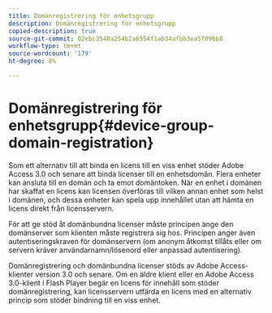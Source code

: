 ```yaml
---
title: Domänregistrering för enhetsgrupp
description: Domänregistrering för enhetsgrupp
copied-description: true
source-git-commit: 02ebc3548a254b2a6554f1ab34afbb3ea5f09bb8
workflow-type: tm+mt
source-wordcount: '179'
ht-degree: 0%

---
```


# Domänregistrering för enhetsgrupp{#device-group-domain-registration}

Som ett alternativ till att binda en licens till en viss enhet stöder Adobe Access 3.0 och senare att binda licenser till en enhetsdomän. Flera enheter kan ansluta till en domän och ta emot domäntoken. När en enhet i domänen har skaffat en licens kan licensen överföras till vilken annan enhet som helst i domänen, och dessa enheter kan spela upp innehållet utan att hämta en licens direkt från licensservern.

För att ge stöd åt domänbundna licenser måste principen ange den domänserver som klienten måste registrera sig hos. Principen anger även autentiseringskraven för domänservern (om anonym åtkomst tillåts eller om servern kräver användarnamn/lösenord eller anpassad autentisering).

Domänregistrering och domänbundna licenser stöds av Adobe Access-klienter version 3.0 och senare. Om en äldre klient eller en Adobe Access 3.0-klient i Flash Player begär en licens för innehåll som stöder domänregistrering, kan licensservern utfärda en licens med en alternativ princip som stöder bindning till en viss enhet.
